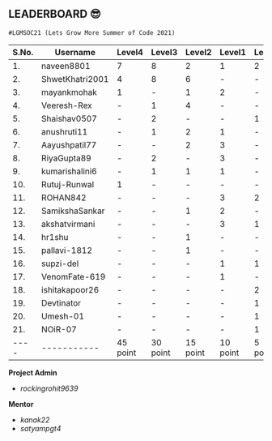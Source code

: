 ## LEADERBOARD 😎
```
#LGMSOC21 (Lets Grow More Summer of Code 2021)
```

| S.No. | Username           |  Level4  |  Level3  |  Level2  |  Level1  |  Level0  | Score |
| ----  | -----------        | -------- | -------- | -------- | -------- | -------- |-------|
| 1.    | naveen8801         |     7    |    8     |     2    |    1     |     2    | 605   |
| 2.    | ShwetKhatri2001    |     4    |    8     |     6    |    -     |     -    | 510   |
| 3.    | mayankmohak        |     1    |    -     |     1    |    2     |     -    | 80    |
| 4.    | Veeresh-Rex        |     -    |    1     |     4    |    -     |     -    | 90    |
| 5.    | Shaishav0507       |     -    |    2     |     -    |    -     |     1    | 65    |
| 6.    | anushruti11        |     -    |    1     |     2    |    1     |     -    | 70    |
| 7.    | Aayushpatil77      |     -    |    -     |     2    |    3     |     -    | 60    |
| 8.    | RiyaGupta89        |     -    |    2     |     -    |    3     |     -    | 90    |
| 9.    | kumarishalini6     |     -    |    1     |     1    |    1     |     -    | 55    |
| 10.   | Rutuj-Runwal       |     1    |    -     |     -    |    -     |     -    | 45    |
| 11.   | ROHAN842           |     -    |    -     |     -    |    3     |     2    | 40    |
| 12.   | SamikshaSankar     |     -    |    -     |     1    |    2     |     -    | 35    |
| 13.   | akshatvirmani      |     -    |    -     |     -    |    3     |     1    | 35    |
| 14.   | hr1shu             |     -    |    -     |     1    |    -     |     -    | 15    |
| 15.   | pallavi-1812       |     -    |    -     |     1    |    -     |     -    | 15    |
| 16.   | supzi-del          |     -    |    -     |     -    |    1     |     1    | 15    |
| 17.   | VenomFate-619      |     -    |    -     |     -    |    1     |     -    | 10    |
| 18.   | ishitakapoor26     |     -    |    -     |     -    |    -     |     2    | 10    |
| 19.   | Devtinator         |     -    |    -     |     -    |    -     |     1    | 5     |
| 20.   | Umesh-01           |     -    |    -     |     -    |    -     |     1    | 5     |
| 21.   | NOiR-07            |     -    |    -     |     -    |    -     |     1    | 5     |
| ----  | -----------        | 45 point | 30 point | 15 point | 10 point |  5 point |-------|

**Project Admin** <br>
- _rockingrohit9639_ <br>

**Mentor** 
- _kanak22_ 
- _satyampgt4_
